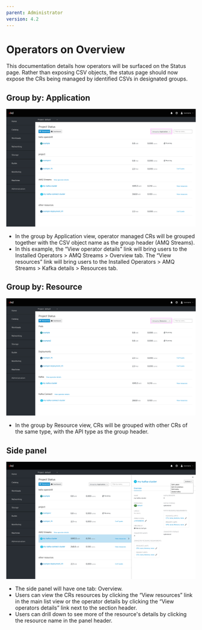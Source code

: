 ```yaml
---
parent: Administrator
version: 4.2
---
```


# Operators on Overview

This documentation details how operators will be surfaced on the Status page. Rather than exposing CSV objects, the status page should now expose the CRs being managed by identified CSVs in designated groups.

## Group by: Application
![image](img/operators8-app.png)
* In the group by Application view, operator managed CRs will be grouped together with the CSV object name as the group header (AMQ Streams).
* In this example, the “View operator details” link will bring users to the Installed Operators > AMQ Streams > Overview tab. The “View resources” link will bring users to the Installed Operators > AMQ Streams > Kafka details > Resources tab.

## Group by: Resource
![image](img/operators8-resource.png)
* In the group by Resource view, CRs will be grouped with other CRs of the same type, with the API type as the group header.

## Side panel
![image](img/operators8-overview.png)
* The side panel will have one tab: Overview.
* Users can view the CRs resources by clicking the “View resources” link in the main list view or the operator details by clicking the “View operators details” link next to the section header.
* Users can drill down to see more of the resource's details by clicking the resource name in the panel header.
